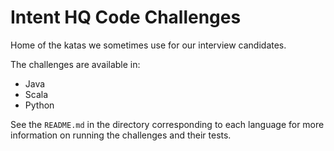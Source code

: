 # Intent HQ Code Challenges

Home of the katas we sometimes use for our interview candidates.

The challenges are available in:

* Java
* Scala
* Python

See the `README.md` in the directory corresponding to each language for more
information on running the challenges and their tests.
